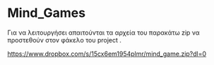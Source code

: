 # Mind_Games

Για να λειτουργήσει απαιτούνται τα αρχεία του παρακάτω zip να προστεθούν στον φάκελο του project .

https://www.dropbox.com/s/15cx6em1954plmr/mind_game.zip?dl=0
